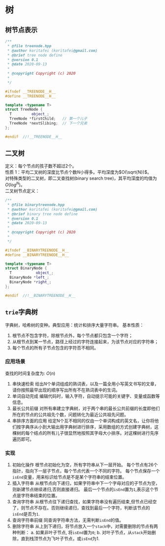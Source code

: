 # 树

## 树节点表示

```cpp
/**
 * @file treenode.hpp
 * @author koritafei (koritafei@gmail.com)
 * @brief tree node define
 * @version 0.1
 * @date 2020-09-13
 *
 * @copyright Copyright (c) 2020
 *
 */

#ifndef __TREENODE__H__
#define __TREENODE__H__

template <typename T>
struct TreeNode {
  T         object_;
  TreeNode *firstChild;   // 第一个儿子
  TreeNode *nextSlibing;  // 下一个兄弟
};

#endif  //!__TREENODE__H__
```

## 二叉树

定义：每个节点的孩子数不超过$2$个。  
性质 1：平均二叉树的深度比节点个数$N$小得多。平均深度为$O(\sqrt{N})$。  
对特殊类型的二叉树，即二叉查找树(binary search tree)，其平均深度的均值为$O(log^N)$。  
二叉树节点定义：

```cpp
/**
 * @file binarytreenode.hpp
 * @author koritafei (koritafei@gmail.com)
 * @brief binary tree node define
 * @version 0.1
 * @date 2020-09-13
 *
 * @copyright Copyright (c) 2020
 *
 */

#ifndef __BINARYTREENODE__H__
#define __BINARYTREENODE__H__

template <typename T>
struct BinaryNode {
  T           object_;
  BinaryNode *left_;
  BinaryNode *right_;
};

#endif  //!__BINARYTREENODE__H__
```
## `trie`字典树
字典树，哈希树的变种。典型应用：统计和排序大量字符串。
基本性质：
1. 根节点不包含字符，除根节点外，每个节点都只包含一个字符；
2. 从根节点到某一节点，路径上经过的字符连接起来，为该节点对应的字符串；
3. 每个节点的所有子节点包含的字符否不相同。

### 应用场景
查找的时间复杂度为: $O(n)$
1. 串快速检索
   给出$N$个单词组成的熟词表，以及一篇全用小写英文书写的文章，请你按照最早出现的顺序写出所有不在熟词表中的生词。
2. 单词自动完成
   编辑代码时，输入字符，自动提示可能的关键字、变量或函数等信息。
3. 最长公共前缀
   对所有串建立字典树，对于两个串的最长公共前缀的长度即他们所在的节点的公共祖先个数，问题转化为最近公共祖先问题。
4. 串排序方面的应用
   给定N个互不相同的仅由一个单词构成的英文名，让你将他们按字典序从小到大输出用字典树进行排序，采用数组的方式创建字典树，这棵树的每个结点的所有儿子很显然地按照其字母大小排序。对这棵树进行先序遍历即可。
### 实现
1. 初始化操作
   根节点初始化为空，所有字符串从下一层开始。
   每个节点有26个指针，指向下一层子节点，每个节点代表一个不同的字符。
   每个节点保存一个`isEnd`变量，用来标识给节点是不是某个字符串的结束位置。
2. 插入字符串
   从根节点向下递归，如果字符串中下一个字母对应的子节点为空，则新建节点继续递归,否则直接递归。
   最后一个节点的`isEnd`置为`1`,表示这个节点是字符串结束的位置。
3. 查询字符串
   从根节点往下递归查找，如果字符串没有遍历结束,但节点已经空了，则节点不存在。否则继续递归，查找到最后一个字符，判断该节点的`isEnd`是否为`1`.
4. 查询字符串前缀
   同查询字符串方法，无需判断`isEnd`的值。
5. 删除字符串
   从上到下递归，将节点放入一个`stack`中，对需要删除的节点有两种判断：
   a. 如果非叶子节点, 将`isEnd`置为`0`;
   b. 对叶子节点，从`stack`开始删除，直到栈顶节点为飞叶子节点，或`isEnd`为1.




